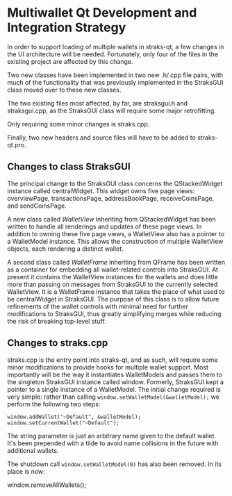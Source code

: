 Multiwallet Qt Development and Integration Strategy
===================================================

In order to support loading of multiple wallets in straks-qt, a few changes in the UI architecture will be needed.
Fortunately, only four of the files in the existing project are affected by this change.

Two new classes have been implemented in two new .h/.cpp file pairs, with much of the functionality that was previously
implemented in the StraksGUI class moved over to these new classes.

The two existing files most affected, by far, are straksgui.h and straksgui.cpp, as the StraksGUI class will require
some major retrofitting.

Only requiring some minor changes is straks.cpp.

Finally, two new headers and source files will have to be added to straks-qt.pro.

Changes to class StraksGUI
---------------------------
The principal change to the StraksGUI class concerns the QStackedWidget instance called centralWidget.
This widget owns five page views: overviewPage, transactionsPage, addressBookPage, receiveCoinsPage, and sendCoinsPage.

A new class called *WalletView* inheriting from QStackedWidget has been written to handle all renderings and updates of
these page views. In addition to owning these five page views, a WalletView also has a pointer to a WalletModel instance.
This allows the construction of multiple WalletView objects, each rendering a distinct wallet.

A second class called *WalletFrame* inheriting from QFrame has been written as a container for embedding all wallet-related
controls into StraksGUI. At present it contains the WalletView instances for the wallets and does little more than passing on messages
from StraksGUI to the currently selected WalletView. It is a WalletFrame instance
that takes the place of what used to be centralWidget in StraksGUI. The purpose of this class is to allow future
refinements of the wallet controls with minimal need for further modifications to StraksGUI, thus greatly simplifying
merges while reducing the risk of breaking top-level stuff.

Changes to straks.cpp
----------------------
straks.cpp is the entry point into straks-qt, and as such, will require some minor modifications to provide hooks for
multiple wallet support. Most importantly will be the way it instantiates WalletModels and passes them to the
singleton StraksGUI instance called window. Formerly, StraksGUI kept a pointer to a single instance of a WalletModel.
The initial change required is very simple: rather than calling `window.setWalletModel(&walletModel);` we perform the
following two steps:

	window.addWallet("~Default", &walletModel);
	window.setCurrentWallet("~Default");

The string parameter is just an arbitrary name given to the default wallet. It's been prepended with a tilde to avoid name collisions in the future with additional wallets.

The shutdown call `window.setWalletModel(0)` has also been removed. In its place is now:

window.removeAllWallets();
